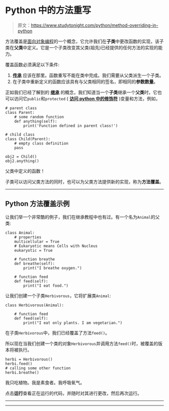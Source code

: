 # Python 中的方法重写

> 原文：<https://www.studytonight.com/python/method-overriding-in-python>

方法覆盖是[面向对象编程](oops-basics-python)的一个概念，它允许我们在**子类**中更改函数的实现，该子类在**父类**中定义。它是一个子类改变其父类(祖先)已经提供的任何方法的实现的能力。

覆盖函数必须满足以下条件:

1.  **[传承](inheritance-in-python)** 应该在那里。函数重写不能在类中完成。我们需要从父类派生一个子类。
2.  在子类中重新定义的函数应该具有与父类相同的签名，即相同的**参数数量**。

正如我们已经了解到的 [**继承**](/python/inheritance-in-python) 的概念，我们知道当一个**子类**继承一个**父类**时，它也可以访问它`public`和`protected` ( [**访问 python 中的修饰符**](/python/access-modifier-python.php) )变量和方法，例如，

```
# parent class
class Parent:
    # some random function
    def anything(self):
        print('Function defined in parent class!')

# child class
class Child(Parent):
    # empty class definition
    pass

obj2 = Child()
obj2.anything() 
```

父类中定义的函数！

子类可以访问父类方法的同时，也可以为父类方法提供新的实现，称为**方法覆盖**。

* * *

## Python 方法覆盖示例

让我们举一个非常酷的例子，我们在继承教程中也有过。有一个名为`Animal`的父类:

```
class Animal:
    # properties
	multicellular = True
	# Eukaryotic means Cells with Nucleus
	eukaryotic = True

	# function breathe
	def breathe(self):
	    print("I breathe oxygen.")

    # function feed
	def feed(self):
	    print("I eat food.")
```

让我们创建一个子类`Herbivorous`，它将扩展类`Animal`:

```
class Herbivorous(Animal):

    # function feed
	def feed(self):
	    print("I eat only plants. I am vegetarian.")
```

在子类`Herbivorous`中，我们已经覆盖了方法`feed()`。

所以现在当我们创建一个类的对象`Herbivorous`并调用方法`feed()`时，被覆盖的版本将被执行。

```
herbi = Herbivorous()
herbi.feed()
# calling some other function
herbi.breathe()
```

我只吃植物。我是素食者。我呼吸氧气。

点击**运行**查看正在运行的代码，并随时对其进行更改，然后再次运行。

* * *

* * *
